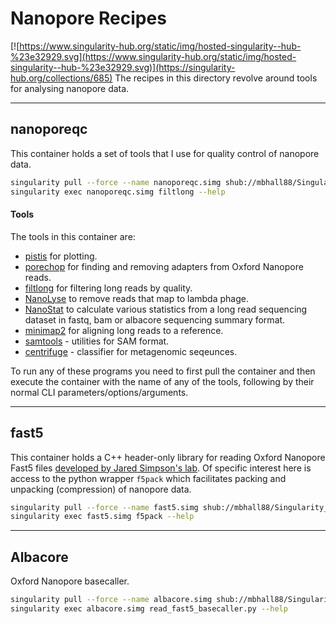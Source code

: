 # Nanopore Recipes
[![https://www.singularity-hub.org/static/img/hosted-singularity--hub-%23e32929.svg](https://www.singularity-hub.org/static/img/hosted-singularity--hub-%23e32929.svg)](https://singularity-hub.org/collections/685)
The recipes in this directory revolve around tools for analysing nanopore
data.

---

## nanoporeqc
This container holds a set of tools that I use for quality control of nanopore
data.

```sh
singularity pull --force --name nanoporeqc.simg shub://mbhall88/Singularity_recipes:nanoporeqc
singularity exec nanoporeqc.simg filtlong --help
```

#### Tools
The tools in this container are:
  * [pistis](https://github.com/mbhall88/pistis) for plotting.
  * [porechop](https://github.com/rrwick/Porechop) for finding and removing adapters from Oxford Nanopore reads.
  * [filtlong](https://github.com/rrwick/Filtlong) for filtering long reads by quality.
  * [NanoLyse](https://github.com/wdecoster/nanolyse) to remove reads that map to lambda phage.
  * [NanoStat](https://github.com/wdecoster/nanostat) to calculate various statistics from a long read sequencing dataset in fastq, bam or albacore sequencing summary format.
  * [minimap2](https://github.com/lh3/minimap2) for aligning long reads to a reference.
  * [samtools](http://www.htslib.org/doc/samtools.html) - utilities for SAM format.
  * [centrifuge](https://github.com/infphilo/centrifuge) - classifier for metagenomic seqeunces.

To run any of these programs you need to first pull the container and then
execute the container with the name of any of the tools, following by their
normal CLI parameters/options/arguments.

---

## fast5
This container holds a C++ header-only library for reading Oxford Nanopore Fast5
files [developed by Jared Simpson's lab](https://github.com/mateidavid/fast5).
Of specific interest here is access to the python wrapper `f5pack` which
facilitates packing and unpacking (compression) of nanopore data.

```sh
singularity pull --force --name fast5.simg shub://mbhall88/Singularity_recipes:fast5
singularity exec fast5.simg f5pack --help
```

---

## Albacore

Oxford Nanopore basecaller.

```sh
singularity pull --force --name albacore.simg shub://mbhall88/Singularity_recipes:albacore
singularity exec albacore.simg read_fast5_basecaller.py --help
```
